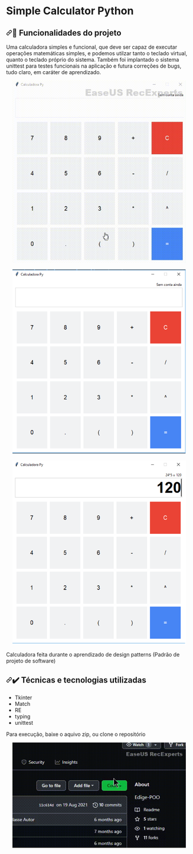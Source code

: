 # Simple Calculator Python
<h2 dir="auto"><a id="user-content--funcionalidades-do-projeto" class="anchor" aria-hidden="true" href="#-funcionalidades-do-projeto"><svg class="octicon octicon-link" viewBox="0 0 16 16" version="1.1" width="16" height="16" aria-hidden="true"><path fill-rule="evenodd" d="M7.775 3.275a.75.75 0 001.06 1.06l1.25-1.25a2 2 0 112.83 2.83l-2.5 2.5a2 2 0 01-2.83 0 .75.75 0 00-1.06 1.06 3.5 3.5 0 004.95 0l2.5-2.5a3.5 3.5 0 00-4.95-4.95l-1.25 1.25zm-4.69 9.64a2 2 0 010-2.83l2.5-2.5a2 2 0 012.83 0 .75.75 0 001.06-1.06 3.5 3.5 0 00-4.95 0l-2.5 2.5a3.5 3.5 0 004.95 4.95l1.25-1.25a.75.75 0 00-1.06-1.06l-1.25 1.25a2 2 0 01-2.83 0z"></path></svg></a><g-emoji class="g-emoji" alias="hammer" fallback-src="https://github.githubassets.com/images/icons/emoji/unicode/1f528.png">🔨</g-emoji> Funcionalidades do projeto</h2>
<p>
Uma calculadora simples e funcional, que deve ser capaz de executar operações matemáticas simples, e podemos utilzar tanto o teclado virtual, quanto o teclado 
próprio do sistema.
Também foi implantado o sistema unittest para testes funcionais na aplicação e futura correções de bugs, tudo claro, em caráter de aprendizado.
</p>
<p align="center">
  <img width="470" heigth="300" src="assets/to_readme/Simple_calculator.gif">
</p>
<p align="center">
  <img width="470" heigth="300" src="assets/to_readme/tela apresentação da calc.png">
</p>
<p align="center">
  <img width="470" heigth="300" src="assets/to_readme/tela apresentação da calc 2.png">
</p>

<p>
Calculadora feita durante o aprendizado de design patterns (Padrão de projeto de software)<br>
</p>
<h2 dir="auto"><a id="user-content-️-técnicas-e-tecnologias-utilizadas" class="anchor" aria-hidden="true" href="#️-técnicas-e-tecnologias-utilizadas"><svg class="octicon octicon-link" viewBox="0 0 16 16" version="1.1" width="16" height="16" aria-hidden="true"><path fill-rule="evenodd" d="M7.775 3.275a.75.75 0 001.06 1.06l1.25-1.25a2 2 0 112.83 2.83l-2.5 2.5a2 2 0 01-2.83 0 .75.75 0 00-1.06 1.06 3.5 3.5 0 004.95 0l2.5-2.5a3.5 3.5 0 00-4.95-4.95l-1.25 1.25zm-4.69 9.64a2 2 0 010-2.83l2.5-2.5a2 2 0 012.83 0 .75.75 0 001.06-1.06 3.5 3.5 0 00-4.95 0l-2.5 2.5a3.5 3.5 0 004.95 4.95l1.25-1.25a.75.75 0 00-1.06-1.06l-1.25 1.25a2 2 0 01-2.83 0z"></path></svg></a><g-emoji class="g-emoji" alias="heavy_check_mark" fallback-src="https://github.githubassets.com/images/icons/emoji/unicode/2714.png">✔️</g-emoji> Técnicas e tecnologias utilizadas</h2>
<ul>
  <li>Tkinter</li>
  <li>Match</li>
  <li>RE</li>
  <li>typing</li>
  <li>unittest</li>
 </ul>
 
 <p>
  Para execução, baixe o aquivo zip, ou clone o repositório 
  </p>
  <p align="center">
   <img width="470" heigth="300" src="assets/to_readme/clonar_github.gif">
   
